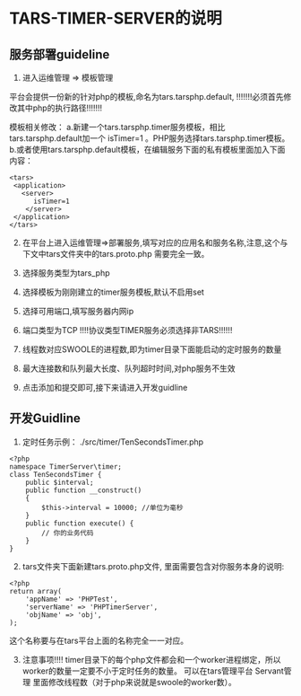 # TARS-TIMER-SERVER的说明

## 服务部署guideline

1. 进入运维管理 => 模板管理

平台会提供一份新的针对php的模板,命名为tars.tarsphp.default, !!!!!!!必须首先修改其中php的执行路径!!!!!!!
 
模板相关修改：
    a.新建一个tars.tarsphp.timer服务模板，相比tars.tarsphp.default加一个  isTimer=1 。PHP服务选择tars.tarsphp.timer模板。
    b.或者使用tars.tarsphp.default模板，在编辑服务下面的私有模板里面加入下面内容：
```
<tars>
 <application>
   <server>
      isTimer=1
    </server>
 </application>
</tars>
```


2. 在平台上进入运维管理=>部署服务,填写对应的应用名和服务名称,注意,这个与下文中tars文件夹中的tars.proto.php
需要完全一致。

3. 选择服务类型为tars_php

4. 选择模板为刚刚建立的timer服务模板,默认不启用set

5. 选择可用端口,填写服务器内网ip

6. 端口类型为TCP
!!!!协议类型TIMER服务必须选择非TARS!!!!!!

7. 线程数对应SWOOLE的进程数,即为timer目录下面能启动的定时服务的数量

8. 最大连接数和队列最大长度、队列超时时间,对php服务不生效

9. 点击添加和提交即可,接下来请进入开发guidline

## 开发Guidline

 

 1. 定时任务示例：
	./src/timer/TenSecondsTimer.php

```
<?php
namespace TimerServer\timer;
class TenSecondsTimer {
    public $interval;
    public function __construct()
    {
        $this->interval = 10000; //单位为毫秒
    }
    public function execute() {
        // 你的业务代码
    }
}
```

 2. tars文件夹下面新建tars.proto.php文件, 里面需要包含对你服务本身的说明:
   ```
   <?php
   return array(
       'appName' => 'PHPTest',
       'serverName' => 'PHPTimerServer',
       'objName' => 'obj',
   );
   ```
   这个名称要与在tars平台上面的名称完全一一对应。

 3. 注意事项!!!!
	timer目录下的每个php文件都会和一个worker进程绑定，所以worker的数量一定要不小于定时任务的数量。
	可以在tars管理平台 Servant管理 里面修改线程数（对于php来说就是swoole的worker数）。